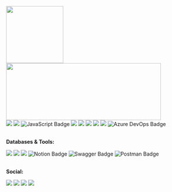 

<!--
**rfcardoso/rfcardoso** is a ✨ _special_ ✨ repository because its `README.md` (this file) appears on your GitHub profile.

Here are some ideas to get you started:

- 🔭 I’m currently working on ...
- 🌱 I’m currently learning ...
- 👯 I’m looking to collaborate on ...
- 🤔 I’m looking for help with ...
- 💬 Ask me about ...
- 📫 How to reach me: ...
- 😄 Pronouns: ...
- ⚡ Fun fact: ...
-->

<!-- https://badges.pages.dev -->
<a href="http://github.com/ricardocardoso-dev">
<img height="155em" src="https://github-readme-stats.vercel.app/api?username=ricardocardoso-dev&show_icons=true&theme=codeSTACKr&include_all_commits=true&count_private=true"/>
  <img height="155em" width="420" src="http://github-readme-stats.vercel.app/api/top-langs/?username=ricardocardoso-dev&layout=compact&theme=codeSTACKr"/>
</div>
  

<div>   
  <a href=""><img src="https://img.shields.io/badge/.NET-512BD4?style=for-the-badge&logo=dotnet&logoColor=white" target="_blank"></a>
  <a href=""><img src="https://img.shields.io/badge/C%23-239120?style=for-the-badge&logo=c-sharp&logoColor=white" target="_blank"></a>
  <!-- <a href=""><img src="https://img.shields.io/badge/JavaScript-323330?style=for-the-badge&logo=javascript&logoColor=F7DF1E" target="_blank"></a> -->
  <img src="https://img.shields.io/badge/JavaScript-F7DF1E?logo=javascript&logoColor=000&style=for-the-badge" alt="JavaScript Badge">
  <a href=""><img src="https://img.shields.io/badge/HTML5-E34F26?style=for-the-badge&logo=html5&logoColor=white" target="_blank"></a>
  <a href=""><img src="https://img.shields.io/badge/CSS3-1572B6?style=for-the-badge&logo=css3&logoColor=white" target="_blank"></a>
  <a href=""><img src="https://img.shields.io/badge/jquery-%230769AD.svg?style=for-the-badge&logo=jquery&logoColor=white" target="_blank"></a>
  <a href=""><img src="https://img.shields.io/badge/git-%23F05033.svg?style=for-the-badge&logo=git&logoColor=white" target="_blank"></a>
  <a href=""><img src="https://img.shields.io/badge/subversion-%23809CC9.svg?style=for-the-badge&logo=subversion&logoColor=white" target="_blank"></a>
  <img src="https://img.shields.io/badge/Azure%20DevOps-0078D7?logo=azuredevops&logoColor=fff&style=for-the-badge" alt="Azure DevOps Badge">
</div>

<br>
<div>
  <p><strong>Databases & Tools: &nbsp</strong>    </p>
  <a href=""><img src="https://img.shields.io/badge/Oracle-F80000?style=for-the-badge&logo=Oracle&logoColor=white" target="_blank"></a>
  <a href=""><img src="https://img.shields.io/badge/Microsoft%20SQL%20Server-CC2927?style=for-the-badge&logo=microsoft%20sql%20server&logoColor=white" target="_blank"></a>
  <a href=""><img src="https://img.shields.io/badge/MySQL-005C84?style=for-the-badge&logo=mysql&logoColor=white" target="_blank"></a>
   <img src="https://img.shields.io/badge/Notion-000?logo=notion&logoColor=fff&style=for-the-badge" alt="Notion Badge">
  <img src="https://img.shields.io/badge/Swagger-85EA2D?logo=swagger&logoColor=000&style=for-the-badge" alt="Swagger Badge">
  <img src="https://img.shields.io/badge/Postman-FF6C37?logo=postman&logoColor=fff&style=for-the-badge" alt="Postman Badge">
</div>
<br>
<div> 
  <p><strong>Social: &nbsp</strong>    </p>
  <a href = "mailto:ricardo.cardoso@live.com"><img src="https://img.shields.io/badge/-Gmail-%23333?style=for-the-badge&logo=gmail&logoColor=white" target="_blank"></a>
  <a href="https://www.linkedin.com/in/riicardocardoso/" target="_blank"><img src="https://img.shields.io/badge/-LinkedIn-%230077B5?style=for-the-badge&logo=linkedin&logoColor=white" target="_blank"></a> 
    <a href="https://www.instagram.com/ricardocardoso._/" target="_blank"><img src="https://img.shields.io/badge/-Instagram-%23E4405F?style=for-the-badge&logo=instagram&logoColor=white" target="_blank"></a>
 	 <a href="ricardocardoso.dev#4842" target="_blank"><img src="https://img.shields.io/badge/Discord-7289DA?style=for-the-badge&logo=discord&logoColor=white" target="_blank"></a> 
  <!-- ![Snake animation](https://github.com/devemdobro/devemdobro/blob/output/github-contribution-grid-snake.svg) -->
</div>

